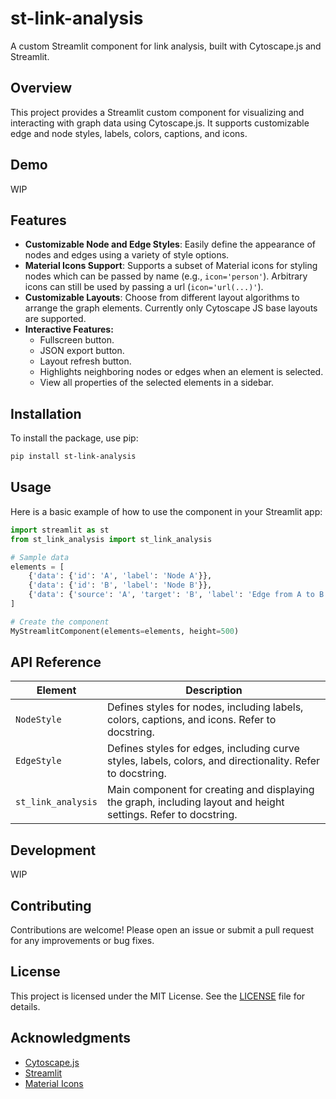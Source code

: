 # st-link-analysis

A custom Streamlit component for link analysis, built with Cytoscape.js and Streamlit.

## Overview

This project provides a Streamlit custom component for visualizing and interacting with graph data using Cytoscape.js. It supports customizable edge and node styles, labels, colors, captions, and icons.

## Demo
WIP

## Features

- **Customizable Node and Edge Styles**: Easily define the appearance of nodes and edges using a variety of style options.
- **Material Icons Support**: Supports a subset of Material icons for styling nodes which can be passed by name (e.g., `icon='person'`). Arbitrary icons can still be used by passing a url (`icon='url(...)'`).
- **Customizable Layouts**: Choose from different layout algorithms to arrange the graph elements. Currently only Cytoscape JS base layouts are supported.
- **Interactive Features:**
  - Fullscreen button.
  - JSON export button.
  - Layout refresh button.
  - Highlights neighboring nodes or edges when an element is selected.
  - View all properties of the selected elements in a sidebar.


## Installation

To install the package, use pip:

```bash
pip install st-link-analysis
```

## Usage

Here is a basic example of how to use the component in your Streamlit app:

```python
import streamlit as st
from st_link_analysis import st_link_analysis

# Sample data
elements = [
    {'data': {'id': 'A', 'label': 'Node A'}},
    {'data': {'id': 'B', 'label': 'Node B'}},
    {'data': {'source': 'A', 'target': 'B', 'label': 'Edge from A to B'}}
]

# Create the component
MyStreamlitComponent(elements=elements, height=500)
```

## API Reference

| Element                 | Description                                           |
|-------------------------|-------------------------------------------------------|
| `NodeStyle`             | Defines styles for nodes, including labels, colors, captions, and icons. Refer to docstring. |
| `EdgeStyle`             | Defines styles for edges, including curve styles, labels, colors, and directionality. Refer to docstring. |
| `st_link_analysis`      | Main component for creating and displaying the graph, including layout and height settings. Refer to docstring. |


## Development

WIP

## Contributing

Contributions are welcome! Please open an issue or submit a pull request for any improvements or bug fixes.

## License

This project is licensed under the MIT License. See the [LICENSE](LICENSE) file for details.

## Acknowledgments

- [Cytoscape.js](https://js.cytoscape.org/)
- [Streamlit](https://www.streamlit.io/)
- [Material Icons](https://fonts.google.com/icons)



